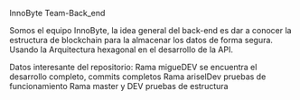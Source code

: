 InnoByte
Team-Back_end

Somos el equipo InnoByte, la idea general del back-end es dar a conocer la estructura de blockchain para la almacenar los datos de forma segura. Usando la Arquitectura hexagonal en el desarrollo de la API.

Datos interesante del repositorio:
Rama migueDEV se encuentra el desarrollo completo, commits completos
Rama ariselDev pruebas de funcionamiento
Rama master y DEV pruebas de estructura
